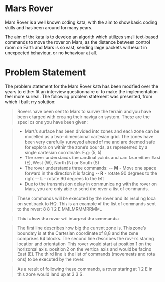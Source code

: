 # Mars Rover
Mars Rover is a well known coding kata, with the aim to show basic coding skills and has been around for many years.

The aim of the kata is to develop an algorith which utilizes small text-based commands to move the rover on Mars, as the distance between control room on Earth and Mars is so vast, sending large packets will result in unexpected behaviour, or no behaviour at all.

# Problem Statement

The problem statement for the Mars Rover kata has been modified over the years to either fit an interview questionnaire or to make the implementation feel more surreal. The following problem statement was presented, from which I built my solution:

> Rovers have been sent to Mars to survey the terrain and you have been charged with crea ng their naviga on system. These are the speci ca ons you have been given:

> - Mars’s surface has been divided into zones and each zone can be modelled as a two- dimensional cartesian grid. The zones have been very carefully surveyed ahead of me and are deemed safe for explora on within the zone’s bounds, as represented by a single cartesian coordinate. E.g: (5, 5)
> - The rover understands the cardinal points and can face either East (E), West (W), North (N) or South (S)
> - The rover understands three commands:
> -- **M** - Move one space forward in the direction it is facing
> -- **R** - rotate 90 degrees to the right
> -- **L** - rotate 90 degrees to the left
> - Due to the transmission delay in communica ng with the rover on Mars, you are only able to send the rover a list of commands.

> These commands will be executed by the rover and its resul ng loca on sent back to HQ. This is an example of the list of commands sent to the rover: 
> 8 8
> 1 2 E
> MMLMRMMRRMML

> This is how the rover will interpret the commands:

> The first line describes how big the current zone is. This zone’s boundary is at the Cartesian coordinate of 8,8 and the zone comprises 64 blocks. The second line describes the rover’s staring location and orientation. This rover would start at position 1 on the horizontal axis, position 2 on the vertical axis and would be facing East (E). The third line is the list of commands (movements and rota ons) to be executed by the rover.

> As a result of following these commands, a rover staring at 1 2 E in this zone would land up at 3 3 S.